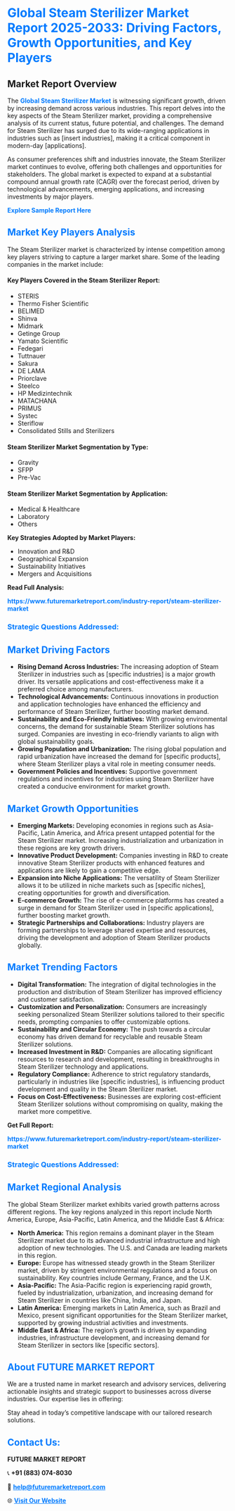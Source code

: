 <h1 style="color: #007BFF;">Global Steam Sterilizer Market Report 2025-2033: Driving Factors, Growth Opportunities, and Key Players</h1>

<section id="overview">
<h2>Market Report Overview</h2>
<p>The <a href="https://www.futuremarketreport.com/industry-report/steam-sterilizer-market" style="color: #007BFF; text-decoration: none;"><strong>Global Steam Sterilizer Market</strong></a> is witnessing significant growth, driven by increasing demand across various industries. This report delves into the key aspects of the Steam Sterilizer market, providing a comprehensive analysis of its current status, future potential, and challenges. The demand for Steam Sterilizer has surged due to its wide-ranging applications in industries such as [insert industries], making it a critical component in modern-day [applications].</p>
<p>As consumer preferences shift and industries innovate, the Steam Sterilizer market continues to evolve, offering both challenges and opportunities for stakeholders. The global market is expected to expand at a substantial compound annual growth rate (CAGR) over the forecast period, driven by technological advancements, emerging applications, and increasing investments by major players.</p>
</section>

<section id="overview">
<p><a href="https://www.futuremarketreport.com/request-sample/reportId=80522" style="color: #007BFF; text-decoration: none;"><strong>Explore Sample Report Here</strong></a></p>
</section>

<section id="key-players">
<h2 style="color: #007BFF;">Market Key Players Analysis</h2>
<p>The Steam Sterilizer market is characterized by intense competition among key players striving to capture a larger market share. Some of the leading companies in the market include:</p>
<h4>Key Players Covered in the Steam Sterilizer Report:</h4>
<ul><li>STERIS</li><li>Thermo Fisher Scientific</li><li>BELIMED</li><li>Shinva</li><li>Midmark</li><li>Getinge Group</li><li>Yamato Scientific</li><li>Fedegari</li><li>Tuttnauer</li><li>Sakura</li><li>DE LAMA</li><li>Priorclave</li><li>Steelco</li><li>HP Medizintechnik</li><li>MATACHANA</li><li>PRIMUS</li><li>Systec</li><li>Steriflow</li><li>Consolidated Stills and Sterilizers</li></ul>
<h4>Steam Sterilizer Market Segmentation by Type:</h4>
<ul><li>Gravity</li><li>SFPP</li><li>Pre-Vac</li></ul>

<h4>Steam Sterilizer Market Segmentation by Application:</h4>
<ul><li>Medical &amp; Healthcare</li><li>Laboratory</li><li>Others</li></ul>
<p><strong>Key Strategies Adopted by Market Players:</strong></p>
<ul>
<li>Innovation and R&D</li>
<li>Geographical Expansion</li>
<li>Sustainability Initiatives</li>
<li>Mergers and Acquisitions</li>
</ul>
</section>

<section>
<p><strong>Read Full Analysis: </strong></p><a href="https://www.futuremarketreport.com/industry-report/steam-sterilizer-market" style="color: #007BFF; text-decoration: none;"><strong>https://www.futuremarketreport.com/industry-report/steam-sterilizer-market</strong></a>
<h3 style="color: #007BFF;">Strategic Questions Addressed:</h3>
</section>

<section id="driving-factors">
<h2 style="color: #007BFF;">Market Driving Factors</h2>
<ul>
<li><strong>Rising Demand Across Industries:</strong> The increasing adoption of Steam Sterilizer in industries such as [specific industries] is a major growth driver. Its versatile applications and cost-effectiveness make it a preferred choice among manufacturers.</li>
<li><strong>Technological Advancements:</strong> Continuous innovations in production and application technologies have enhanced the efficiency and performance of Steam Sterilizer, further boosting market demand.</li>
<li><strong>Sustainability and Eco-Friendly Initiatives:</strong> With growing environmental concerns, the demand for sustainable Steam Sterilizer solutions has surged. Companies are investing in eco-friendly variants to align with global sustainability goals.</li>
<li><strong>Growing Population and Urbanization:</strong> The rising global population and rapid urbanization have increased the demand for [specific products], where Steam Sterilizer plays a vital role in meeting consumer needs.</li>
<li><strong>Government Policies and Incentives:</strong> Supportive government regulations and incentives for industries using Steam Sterilizer have created a conducive environment for market growth.</li>
</ul>
</section>

<section id="growth-opportunities">
<h2 style="color: #007BFF;">Market Growth Opportunities</h2>
<ul>
<li><strong>Emerging Markets:</strong> Developing economies in regions such as Asia-Pacific, Latin America, and Africa present untapped potential for the Steam Sterilizer market. Increasing industrialization and urbanization in these regions are key growth drivers.</li>
<li><strong>Innovative Product Development:</strong> Companies investing in R&D to create innovative Steam Sterilizer products with enhanced features and applications are likely to gain a competitive edge.</li>
<li><strong>Expansion into Niche Applications:</strong> The versatility of Steam Sterilizer allows it to be utilized in niche markets such as [specific niches], creating opportunities for growth and diversification.</li>
<li><strong>E-commerce Growth:</strong> The rise of e-commerce platforms has created a surge in demand for Steam Sterilizer used in [specific applications], further boosting market growth.</li>
<li><strong>Strategic Partnerships and Collaborations:</strong> Industry players are forming partnerships to leverage shared expertise and resources, driving the development and adoption of Steam Sterilizer products globally.</li>
</ul>
</section>

<section id="trending-factors">
<h2 style="color: #007BFF;">Market Trending Factors</h2>
<ul>
<li><strong>Digital Transformation:</strong> The integration of digital technologies in the production and distribution of Steam Sterilizer has improved efficiency and customer satisfaction.</li>
<li><strong>Customization and Personalization:</strong> Consumers are increasingly seeking personalized Steam Sterilizer solutions tailored to their specific needs, prompting companies to offer customizable options.</li>
<li><strong>Sustainability and Circular Economy:</strong> The push towards a circular economy has driven demand for recyclable and reusable Steam Sterilizer solutions.</li>
<li><strong>Increased Investment in R&D:</strong> Companies are allocating significant resources to research and development, resulting in breakthroughs in Steam Sterilizer technology and applications.</li>
<li><strong>Regulatory Compliance:</strong> Adherence to strict regulatory standards, particularly in industries like [specific industries], is influencing product development and quality in the Steam Sterilizer market.</li>
<li><strong>Focus on Cost-Effectiveness:</strong> Businesses are exploring cost-efficient Steam Sterilizer solutions without compromising on quality, making the market more competitive.</li>
</ul>
</section>

<section>
<p><strong>Get Full Report: </strong></p><a href="https://www.futuremarketreport.com/industry-report/steam-sterilizer-market" style="color: #007BFF; text-decoration: none;"><strong>https://www.futuremarketreport.com/industry-report/steam-sterilizer-market</strong></a>
<h3 style="color: #007BFF;">Strategic Questions Addressed:</h3>
</section>


<section id="regional-analysis">
<h2 style="color: #007BFF;">Market Regional Analysis</h2>
<p>The global Steam Sterilizer market exhibits varied growth patterns across different regions. The key regions analyzed in this report include North America, Europe, Asia-Pacific, Latin America, and the Middle East & Africa:</p>
<ul>
<li><strong>North America:</strong> This region remains a dominant player in the Steam Sterilizer market due to its advanced industrial infrastructure and high adoption of new technologies. The U.S. and Canada are leading markets in this region.</li>
<li><strong>Europe:</strong> Europe has witnessed steady growth in the Steam Sterilizer market, driven by stringent environmental regulations and a focus on sustainability. Key countries include Germany, France, and the U.K.</li>
<li><strong>Asia-Pacific:</strong> The Asia-Pacific region is experiencing rapid growth, fueled by industrialization, urbanization, and increasing demand for Steam Sterilizer in countries like China, India, and Japan.</li>
<li><strong>Latin America:</strong> Emerging markets in Latin America, such as Brazil and Mexico, present significant opportunities for the Steam Sterilizer market, supported by growing industrial activities and investments.</li>
<li><strong>Middle East & Africa:</strong> The region’s growth is driven by expanding industries, infrastructure development, and increasing demand for Steam Sterilizer in sectors like [specific sectors].</li>
</ul>
</section>

<footer>
<h2 style="color: #007BFF;">About FUTURE MARKET REPORT</h2>
<p>We are a trusted name in market research and advisory services, delivering actionable insights and strategic support to businesses across diverse industries. Our expertise lies in offering:</p>

<p>Stay ahead in today’s competitive landscape with our tailored research solutions.</p>

<h2 style="color: #007BFF;">Contact Us:</h2>
<p><strong>FUTURE MARKET REPORT</strong></p>
<p>📞 <strong>+91 (883) 074-8030</strong></p>
<p>📧 <strong><a href="mailto:help@futuremarketreport.com" style="color: #007BFF;">help@futuremarketreport.com</a></strong></p>
<p>🌐 <strong><a href="https://www.futuremarketreport.com/" style="color: #007BFF;">Visit Our Website</a></strong></p>
</footer>